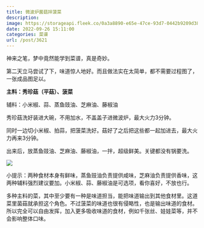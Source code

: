 ```yaml
---
title: 微波炉菌菇拌菠菜
description: 
image: https://storageapi.fleek.co/0a3a8890-e65e-47ce-93d7-0442b9209d38-bucket/blog/posts/2022-09/IMG_20220925_184948.jpg
date: 2022-09-26 15:11:00
categories: 菜谱
url: /post/3621
---
```


神来之笔，梦中竟然能学到菜谱，真是奇妙。

第二天立马尝试了下，味道惊人地好。而且做法实在太简单，都不需要过程图了，一张成品图足以。

**主料：秀珍菇（平菇）、菠菜**

辅料：小米椒、蒜、蒸鱼豉油、芝麻油、藤椒油

秀珍菇洗好装进大碗，不用加水，不盖盖子进微波炉，最大火力3分钟。

同时一边切小米椒、拍蒜，把菠菜洗好。菇好了之后把这些都一起加进去，最大火力再来3分钟。

出来后，放蒸鱼豉油、芝麻油、藤椒油，一拌，超级鲜美。关键都没有锅要洗。

![](https://storageapi.fleek.co/0a3a8890-e65e-47ce-93d7-0442b9209d38-bucket/blog/posts/2022-09/IMG_20220925_184948.jpg)

小提示：两种食材本身有鲜味，蒸鱼豉油负责提供咸味，芝麻油负责提供香味，这两种辅料强烈建议要加。小米椒、蒜、藤椒油是可选项，看你喜好，不放也行。

多种主料的菜，其中至少要有一种是味道担当，能把味道输出到其他食材里。这道菜里菌菇就承担这个角色。不过菠菜的味道也很有侵略性，也是输出味道的食材。所以完全可以自由发挥，加入更多吸收味道的食材，例如千张丝、娃娃菜等，并不会影响整体口味。
